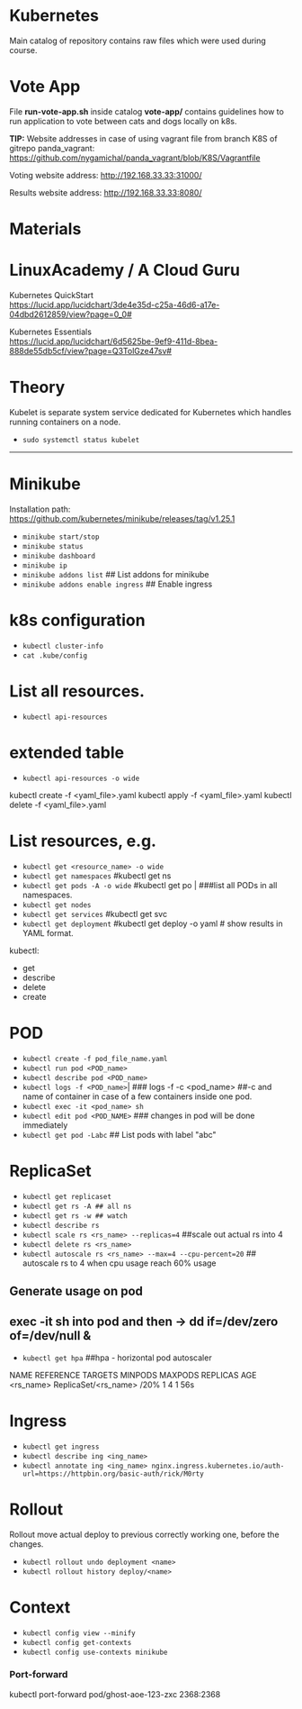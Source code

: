 # Kubernetes
Main catalog of repository contains raw files which were used during course.

# Vote App
File **run-vote-app.sh** inside catalog **vote-app/** contains guidelines how to run application to vote between cats and dogs locally on k8s.

**TIP:** Website addresses in case of using vagrant file from branch K8S of gitrepo panda_vagrant:
https://github.com/nygamichal/panda_vagrant/blob/K8S/Vagrantfile

Voting website address: http://192.168.33.33:31000/

Results website address: http://192.168.33.33:8080/

# Materials
# LinuxAcademy / A Cloud Guru
Kubernetes QuickStart<br>
https://lucid.app/lucidchart/3de4e35d-c25a-46d6-a17e-04dbd2612859/view?page=0_0#

Kubernetes Essentials<br>
https://lucid.app/lucidchart/6d5625be-9ef9-411d-8bea-888de55db5cf/view?page=Q3TolGze47sv#

# Theory
Kubelet is separate system service dedicated for Kubernetes which handles running containers on a node.
* `sudo systemctl status kubelet`

---------------------
# Minikube
Installation path:
https://github.com/kubernetes/minikube/releases/tag/v1.25.1

* `minikube start/stop`
* `minikube status`
* `minikube dashboard`
* `minikube ip`
* `minikube addons list` ## List addons for minikube
* `minikube addons enable ingress` ## Enable ingress

# k8s configuration
* `kubectl cluster-info`
* `cat .kube/config `

# List all resources.
* `kubectl api-resources`
# extended table
* `kubectl api-resources -o wide`

kubectl create -f <yaml_file>.yaml
kubectl apply -f <yaml_file>.yaml
kubectl delete -f <yaml_file>.yaml

# List resources, e.g.
* `kubectl get <resource_name> -o wide`
* `kubectl get namespaces` #kubectl get ns
* `kubectl get pods -A -o wide` #kubectl get po | ###list all PODs in all namespaces.
* `kubectl get nodes`
* `kubectl get services` #kubectl get svc
* `kubectl get deployment` #kubectl get deploy -o yaml # show results in YAML format.

kubectl:
- get 
- describe 
- delete
- create

# POD
* `kubectl create -f pod_file_name.yaml`
* `kubectl run pod <POD_name>`
* `kubectl describe pod <POD_name>`
* `kubectl logs -f <POD_name>`| ### logs -f -c <container> <pod_name> ##-c and name of container in case of a few containers inside one pod.
* `kubectl exec -it <pod_name> sh`
* `kubectl edit pod <POD_NAME>` ### changes in pod will be done immediately
* `kubectl get pod -Labc` ## List pods with label "abc" 


# ReplicaSet
* `kubectl get replicaset`
* `kubectl get rs -A ## all ns`
* `kubectl get rs -w ## watch`
* `kubectl describe rs`
* `kubectl scale rs <rs_name> --replicas=4` ##scale out actual rs into 4
* `kubectl delete rs <rs_name>`
* `kubectl autoscale rs <rs_name> --max=4 --cpu-percent=20` ## autoscale rs to 4 when cpu usage reach 60% usage
## Generate usage on pod
## exec -it sh into pod and then -> dd if=/dev/zero of=/dev/null &

* `kubectl get hpa` ##hpa - horizontal pod autoscaler

NAME               REFERENCE                     TARGETS         MINPODS   MAXPODS   REPLICAS   AGE<br>
<rs_name>          ReplicaSet/<rs_name>          <unknown>/20%   1         4         1          56s

# Ingress
* `kubectl get ingress`
* `kubectl describe ing <ing_name>`
* `kubectl annotate ing <ing_name> nginx.ingress.kubernetes.io/auth-url=https://httpbin.org/basic-auth/rick/M0rty`

# Rollout 
  Rollout move actual deploy to previous correctly working one, before the changes.
* `kubectl rollout undo deployment <name>`
* `kubectl rollout history deploy/<name>` 
  
# Context
* `kubectl config view --minify`
* `kubectl config get-contexts`
* `kubectl config use-contexts minikube`

### Port-forward
kubectl port-forward pod/ghost-aoe-123-zxc 2368:2368
